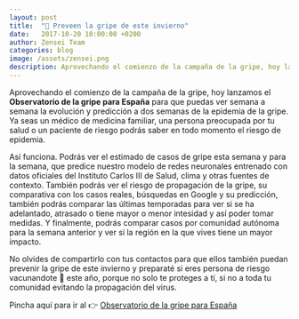 ```yaml
---
layout: post
title:  "👾 Preveen la gripe de este invierno"
date:   2017-10-20 10:00:00 +0200
author: Zensei Team
categories: blog 
image: /assets/zensei.png
description: Aprovechando el comienzo de la campaña de la gripe, hoy lanzamos el **Observatorio de la gripe para España** para que puedas ver semana a semana la evolución y predicción a dos semanas de la epidemia de la gripe...
---
```


Aprovechando el comienzo de la campaña de la gripe, hoy lanzamos el **Observatorio de la gripe para España** para que puedas ver semana a semana la evolución y predicción a dos semanas de la epidemia de la gripe. Ya seas un médico de medicina familiar, una persona preocupada por tu salud o un paciente de riesgo podrás saber en todo momento el riesgo de epidemia.  

Así funciona. Podrás ver el estimado de casos de gripe esta semana y para la semana, que predice nuestro modelo de redes neuronales entrenado con datos oficiales del Instituto Carlos III de Salud, clima y otras fuentes de contexto. También podrás ver el riesgo de propagación de la gripe, su comparativa con los casos reales, búsquedas en Google y su predicción, también podrás comparar las últimas temporadas para ver si se ha adelantado, atrasado o tiene mayor o menor intesidad y así poder tomar medidas. Y finalmente, podrás comparar casos por comunidad autónoma para la semana anterior y ver si la región en la que vives tiene un mayor impacto.

No olvides de compartirlo con tus contactos para que ellos también puedan prevenir la gripe de este invierno y preparaté si eres persona de riesgo vacunandote 💉 este año, porque no solo te proteges a tí, si no a toda tu comunidad evitando la propagación del virus.

Pincha aquí para ir al 👉 [Observatorio de la gripe para España](https://zenseiapp.com/gripe)  